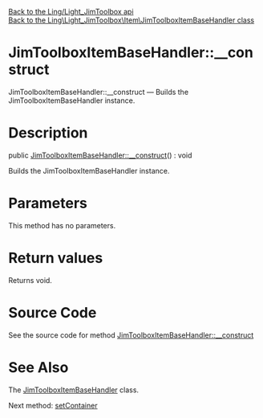 [Back to the Ling/Light_JimToolbox api](https://github.com/lingtalfi/Light_JimToolbox/blob/master/doc/api/Ling/Light_JimToolbox.md)<br>
[Back to the Ling\Light_JimToolbox\Item\JimToolboxItemBaseHandler class](https://github.com/lingtalfi/Light_JimToolbox/blob/master/doc/api/Ling/Light_JimToolbox/Item/JimToolboxItemBaseHandler.md)


JimToolboxItemBaseHandler::__construct
================



JimToolboxItemBaseHandler::__construct — Builds the JimToolboxItemBaseHandler instance.




Description
================


public [JimToolboxItemBaseHandler::__construct](https://github.com/lingtalfi/Light_JimToolbox/blob/master/doc/api/Ling/Light_JimToolbox/Item/JimToolboxItemBaseHandler/__construct.md)() : void




Builds the JimToolboxItemBaseHandler instance.




Parameters
================

This method has no parameters.


Return values
================

Returns void.








Source Code
===========
See the source code for method [JimToolboxItemBaseHandler::__construct](https://github.com/lingtalfi/Light_JimToolbox/blob/master/Item/JimToolboxItemBaseHandler.php#L27-L30)


See Also
================

The [JimToolboxItemBaseHandler](https://github.com/lingtalfi/Light_JimToolbox/blob/master/doc/api/Ling/Light_JimToolbox/Item/JimToolboxItemBaseHandler.md) class.

Next method: [setContainer](https://github.com/lingtalfi/Light_JimToolbox/blob/master/doc/api/Ling/Light_JimToolbox/Item/JimToolboxItemBaseHandler/setContainer.md)<br>

